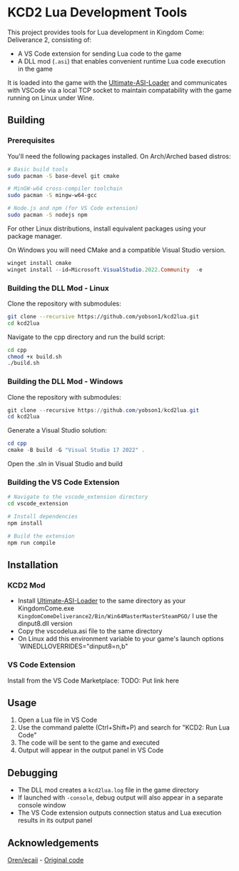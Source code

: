 # KCD2 Lua Development Tools

This project provides tools for Lua development in Kingdom Come: Deliverance 2, consisting of:
- A VS Code extension for sending Lua code to the game
- A DLL mod (`.asi`) that enables convenient runtime Lua code execution in the game

It is loaded into the game with the [Ultimate-ASI-Loader](https://github.com/ThirteenAG/Ultimate-ASI-Loader) and communicates with VSCode via a local TCP socket to maintain compatability with the game running on Linux under Wine.

## Building

### Prerequisites

You'll need the following packages installed. On Arch/Arched based distros:

```bash
# Basic build tools
sudo pacman -S base-devel git cmake

# MinGW-w64 cross-compiler toolchain
sudo pacman -S mingw-w64-gcc

# Node.js and npm (for VS Code extension)
sudo pacman -S nodejs npm
```

For other Linux distributions, install equivalent packages using your package manager.

On Windows you will need CMake and a compatible Visual Studio version.
```ps1
winget install cmake
winget install --id=Microsoft.VisualStudio.2022.Community  -e
```

### Building the DLL Mod - Linux

Clone the repository with submodules:
```bash
git clone --recursive https://github.com/yobson1/kcd2lua.git
cd kcd2lua
```

Navigate to the cpp directory and run the build script:
```bash
cd cpp
chmod +x build.sh
./build.sh
```

### Building the DLL Mod - Windows

Clone the repository with submodules:
```ps1
git clone --recursive https://github.com/yobson1/kcd2lua.git
cd kcd2lua
```

Generate a Visual Studio solution:
```ps1
cd cpp
cmake -B build -G "Visual Studio 17 2022" .
```
Open the .sln in Visual Studio and build

### Building the VS Code Extension

```bash
# Navigate to the vscode_extension directory
cd vscode_extension

# Install dependencies
npm install

# Build the extension
npm run compile
```

## Installation

### KCD2 Mod

- Install [Ultimate-ASI-Loader](https://github.com/ThirteenAG/Ultimate-ASI-Loader/releases) to the same directory as your KingdomCome.exe `KingdomComeDeliverance2/Bin/Win64MasterMasterSteamPGO/` I use the dinput8.dll version
- Copy the vscodelua.asi file to the same directory
- On Linux add this environment variable to your game's launch options `WINEDLLOVERRIDES="dinput8=n,b"

### VS Code Extension

Install from the VS Code Marketplace: TODO: Put link here

## Usage

1. Open a Lua file in VS Code
2. Use the command palette (Ctrl+Shift+P) and search for "KCD2: Run Lua Code"
3. The code will be sent to the game and executed
4. Output will appear in the output panel in VS Code

## Debugging

- The DLL mod creates a `kcd2lua.log` file in the game directory
- If launched with `-console`, debug output will also appear in a separate console window
- The VS Code extension outputs connection status and Lua execution results in its output panel

## Acknowledgements
[Oren/ecaii](https://github.com/ecaii) - [Original code](https://github.com/ecaii/kcd2-lua-extension)
